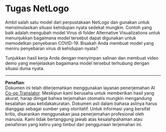 <!--
CO_OP_TRANSLATOR_METADATA:
{
  "original_hash": "cf654ca60c7f86c8dad28596fb42994b",
  "translation_date": "2025-08-29T12:14:34+00:00",
  "source_file": "lessons/6-Other/23-MultiagentSystems/assignment.md",
  "language_code": "id"
}
-->
# Tugas NetLogo

Ambil salah satu model dari perpustakaan NetLogo dan gunakan untuk mensimulasikan situasi kehidupan nyata sedekat mungkin. Contoh yang baik adalah mengubah model Virus di folder Alternative Visualizations untuk menunjukkan bagaimana model tersebut dapat digunakan untuk memodelkan penyebaran COVID-19. Bisakah Anda membuat model yang meniru penyebaran virus di kehidupan nyata?

Tunjukkan hasil kerja Anda dengan menyimpan salinan dan membuat video demo yang menjelaskan bagaimana model tersebut terhubung dengan situasi dunia nyata.

---

**Penafian**:  
Dokumen ini telah diterjemahkan menggunakan layanan penerjemahan AI [Co-op Translator](https://github.com/Azure/co-op-translator). Meskipun kami berusaha untuk memberikan hasil yang akurat, harap diingat bahwa terjemahan otomatis mungkin mengandung kesalahan atau ketidakakuratan. Dokumen asli dalam bahasa aslinya harus dianggap sebagai sumber yang otoritatif. Untuk informasi yang bersifat kritis, disarankan menggunakan jasa penerjemahan profesional oleh manusia. Kami tidak bertanggung jawab atas kesalahpahaman atau penafsiran yang keliru yang timbul dari penggunaan terjemahan ini.